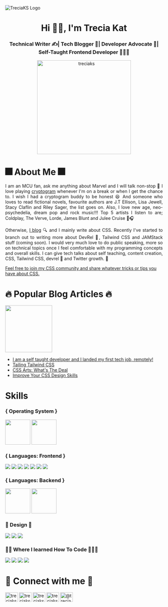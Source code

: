<img src="https://user-images.githubusercontent.com/82657928/184918827-87072f03-6e9b-4c43-9a58-acd57a5082f6.png" alt="TreciaKS Logo" />
<h1 align="center">Hi 👋🐶, I'm Trecia Kat</h1>
<h3 align="center">Technical Writer ✍️| Tech Blogger 📝| Developer Advocate 🥑| Self-Taught Frontend Developer 👩🏾‍🎓</h3>

<p align="center"> <a href="https://twitter.com/treciaks" target="blank"><img src="https://img.shields.io/twitter/follow/treciaks?logo=twitter&style=for-the-badge" alt="treciaks" width="300px"/></a> </p>

<h1>🎆 About Me 🎆</h1>
<p align='justify'>I am an MCU fan, ask me anything about Marvel and I will talk non-stop 🐜 I love playing <a href="https://api.razzlepuzzles.com/cryptogram" target="blank">cryptogram</a> whenever I'm on a break or when I get the chance to. I wish I had a cryptogram buddy to be honest 😆 And someone who loves to read fictional novels, favourite authors are J.T Ellison, Lisa Jewell, Stacy Claflin and Riley Sager, the list goes on. Also, I love new age, neo-psychedelia, dream pop and rock music!!! Top 5 artists I listen to are; Coldplay, The Verve, Lorde, James Blunt and Julee Cruise 🎸🎧 </p>

<p align="justify">Otherwise, <a href="https://treciaks.hashnode.dev" target="_blank">I blog</a>  🔍 and I mainly write about CSS. Recently I've started to branch out to writing more about DevRel 🥑, Tailwind CSS and JAMStack stuff (coming soon). I would very much love to do public speaking, more so on technical topics once I feel comfortable with my programming concepts and overall skills. I can give tech talks about self teaching, content creation, CSS, Tailwind CSS, devrel 🥑 and Twitter growth. 🌱</p>

[Feel free to join my CSS community and share whatever tricks or tips you have about CSS.](https://discord.com/invite/PNpKMbZeqN)

<h1>🔥 Popular Blog Articles 🔥</h1>
<img src="https://img.shields.io/badge/Hashnode-2962FF?style=for-the-badge&logo=hashnode&logoColor=white"  width="150px" />
<ul>
  <li><a href="https://treciaks.hashnode.dev/i-am-a-self-taught-developer-and-i-landed-my-first-tech-job-remotely" target="blank">I am a self taught developer and I landed my first tech job, remotely!</a></li>
  <li><a href="https://treciaks.hashnode.dev/tailing-tailwind-css" target="blank">Tailing Tailwind CSS</a></li>
  <li><a href="https://treciaks.hashnode.dev/css-arts-whats-the-deal" target="blank">CSS Arts: What's The Deal</a></li>
  <li><a href="https://treciaks.hashnode.dev/improve-your-css-design-skills" target="blank">Improve Your CSS Design Skills</a></li>
</ul>

<h1 align="left">Skills</h1>
<h3>{ Operating System }</h3>
<p align="left">
<img src="https://img.shields.io/badge/mac%20os-000000?style=for-the-badge&logo=apple&logoColor=white" width="80px" />
<img src="https://img.shields.io/badge/Windows-0078D6?style=for-the-badge&logo=windows&logoColor=white" width="80px" />
</p>

<h3>{ Languages: Frontend }</h3>
<p align="left" width="80px">
<img src="https://img.shields.io/badge/HTML-239120?style=for-the-badge&logo=html5&logoColor=white"  />
<img src="https://img.shields.io/badge/CSS-239120?&style=for-the-badge&logo=css3&logoColor=white" />
<img src="https://img.shields.io/badge/Tailwind_CSS-38B2AC?style=for-the-badge&logo=tailwind-css&logoColor=white" />
<img src="https://img.shields.io/badge/React-20232A?style=for-the-badge&logo=react&logoColor=61DAFB" />
<img src="https://img.shields.io/badge/JavaScript-F7DF1E?style=for-the-badge&logo=javascript&logoColor=black" />
<img src="https://img.shields.io/badge/Markdown-000000?style=for-the-badge&logo=markdown&logoColor=white" />
<img src="https://img.shields.io/badge/TypeScript-007ACC?style=for-the-badge&logo=typescript&logoColor=white" />
</p>

<h3>{ Languages: Backend }</h3>
<p align="left">
<img src="https://img.shields.io/badge/Node.js-43853D?style=for-the-badge&logo=node.js&logoColor=white" width="80px" />
<img src="https://img.shields.io/badge/Express.js-404D59?style=for-the-badge" width="80px" />
</p>

<h3>🎨 Design 🎨</h3>
<p align="left width="80px"">
<img src="https://img.shields.io/badge/Figma-F24E1E?style=for-the-badge&logo=figma&logoColor=white" />
<img src="https://img.shields.io/badge/Canva-%2300C4CC.svg?&style=for-the-badge&logo=Canva&logoColor=white" />
<img src="https://img.shields.io/badge/Adobe%20XD-470137?style=for-the-badge&logo=Adobe%20XD&logoColor=#FF61F6" />
</p>

<h3>👩‍🏫 Where I learned How To Code 👩🏾‍🎓</h3>
<p align="left">
<img src="https://img.shields.io/badge/freecodecamp-27273D?style=for-the-badge&logo=freecodecamp&logoColor=white" />
<img src="https://img.shields.io/badge/Codecademy-FFF0E5?style=for-the-badge&logo=codecademy&logoColor=303347" />
<img src="https://img.shields.io/badge/scrimba-2B283A?style=for-the-badge&logo=scrimba&logoColor=white"  />
<img src="https://img.shields.io/badge/Udemy-EC5252?style=for-the-badge&logo=Udemy&logoColor=white" />
</p>

<h1 align="left">🥳 Connect with me 🥳</h1>
<p align="left">
<a href="https://codepen.io/treciaks" target="blank"><img align="center" src="https://raw.githubusercontent.com/rahuldkjain/github-profile-readme-generator/master/src/images/icons/Social/codepen.svg" alt="treciaks" height="30" width="40" /></a>
<a href="https://dev.to/treciaks" target="blank"><img align="center" src="https://raw.githubusercontent.com/rahuldkjain/github-profile-readme-generator/master/src/images/icons/Social/devto.svg" alt="treciaks" height="30" width="40" /></a>
<a href="https://twitter.com/treciaks" target="blank"><img align="center" src="https://raw.githubusercontent.com/rahuldkjain/github-profile-readme-generator/master/src/images/icons/Social/twitter.svg" alt="treciaks" height="30" width="40" /></a>
<a href="https://linkedin.com/in/treciaks" target="blank"><img align="center" src="https://raw.githubusercontent.com/rahuldkjain/github-profile-readme-generator/master/src/images/icons/Social/linked-in-alt.svg" alt="treciaks" height="30" width="40" /></a>
<a href="https://hashnode.com/@treciaks" target="blank"><img align="center" src="https://raw.githubusercontent.com/rahuldkjain/github-profile-readme-generator/master/src/images/icons/Social/hashnode.svg" alt="@treciaks" height="30" width="40" /></a>
</p>

